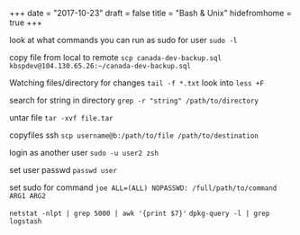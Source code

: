 +++
date = "2017-10-23"
draft = false
title = "Bash & Unix"
hidefromhome = true
+++

look at what commands you can run as sudo for user
`sudo -l`

copy file from local to remote
`scp canada-dev-backup.sql kbspdev@104.130.65.26:~/canada-dev-backup.sql`

Watching files/directory for changes
`tail -f *.txt`
look into `less +F`

search for string in directory
`grep -r "string" /path/to/directory`

untar file
`tar -xvf file.tar`

copyfiles ssh
`scp username@b:/path/to/file /path/to/destination`

login as another user
`sudo -u user2 zsh`

set user passwd
`passwd user`

set sudo for command
`joe ALL=(ALL) NOPASSWD: /full/path/to/command ARG1 ARG2`

`netstat -nlpt | grep 5000 | awk '{print $7}'`
`dpkg-query -l | grep logstash`

